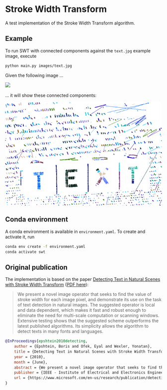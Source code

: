 # Stroke Width Transform

A test implementation of the Stroke Width Transform algorithm.

## Example

To run SWT with connected components against the `text.jpg` example image, execute

```bash
python main.py images/text.jpg
```

Given the following image ...

![](images/text.jpg)

... it will show these connected components:

![](.readme/connected-components.png)

## Conda environment

A conda environment is available in `environment.yaml`. To create and activate it, run

```bash
conda env create -f environment.yaml
conda activate swt
```

## Original publication

The implementation is based on the paper [Detecting Text in Natural Scenes with Stroke Width Transform](https://www.microsoft.com/en-us/research/publication/detecting-text-in-natural-scenes-with-stroke-width-transform/) ([PDF here](paper/201020CVPR20TextDetection.pdf)):

> We present a novel image operator that seeks to find the value of stroke width for each image pixel, and demonstrate its use on the task of text detection in natural images. The suggested operator is local and data dependent, which makes it fast and robust enough to eliminate the need for multi-scale computation or scanning windows. Extensive testing shows that the suggested scheme outperforms the latest published algorithms. Its simplicity allows the algorithm to detect texts in many fonts and languages.

```bibtex
@InProceedings{epshtein2010detecting,
    author = {Epshtein, Boris and Ofek, Eyal and Wexler, Yonatan},
    title = {Detecting Text in Natural Scenes with Stroke Width Transform},
    year = {2010},
    month = {June},
    abstract = {We present a novel image operator that seeks to find the value of stroke width for each image pixel, and demonstrate its use on the task of text detection in natural images. The suggested operator is local and data dependent, which makes it fast and robust enough to eliminate the need for multi-scale computation or scanning windows. Extensive testing shows that the suggested scheme outperforms the latest published algorithms. Its simplicity allows the algorithm to detect texts in many fonts and languages.},
    publisher = {IEEE - Institute of Electrical and Electronics Engineers},
    url = {https://www.microsoft.com/en-us/research/publication/detecting-text-in-natural-scenes-with-stroke-width-transform/},
}
```